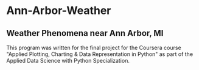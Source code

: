 # Ann-Arbor-Weather
## Weather Phenomena near Ann Arbor, MI
This program was written for the final project for the Coursera course "Applied Plotting, Charting & Data Representation in Python" as part of the  Applied Data Science with Python Specialization. 
